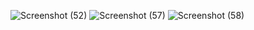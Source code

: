 
![Screenshot (52)](https://user-images.githubusercontent.com/120710243/218766946-5c137a4a-ade8-4f75-ba3f-84b6a1e73858.png)
![Screenshot (57)](https://user-images.githubusercontent.com/120710243/223187594-63204410-c196-4448-a707-142d2acd62c4.png)
![Screenshot (58)](https://user-images.githubusercontent.com/120710243/223188036-0849a5f4-4bc4-4b13-ba1a-c97813592d0d.png)
